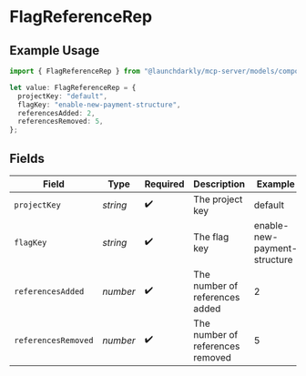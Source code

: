# FlagReferenceRep

## Example Usage

```typescript
import { FlagReferenceRep } from "@launchdarkly/mcp-server/models/components";

let value: FlagReferenceRep = {
  projectKey: "default",
  flagKey: "enable-new-payment-structure",
  referencesAdded: 2,
  referencesRemoved: 5,
};
```

## Fields

| Field                            | Type                             | Required                         | Description                      | Example                          |
| -------------------------------- | -------------------------------- | -------------------------------- | -------------------------------- | -------------------------------- |
| `projectKey`                     | *string*                         | :heavy_check_mark:               | The project key                  | default                          |
| `flagKey`                        | *string*                         | :heavy_check_mark:               | The flag key                     | enable-new-payment-structure     |
| `referencesAdded`                | *number*                         | :heavy_check_mark:               | The number of references added   | 2                                |
| `referencesRemoved`              | *number*                         | :heavy_check_mark:               | The number of references removed | 5                                |